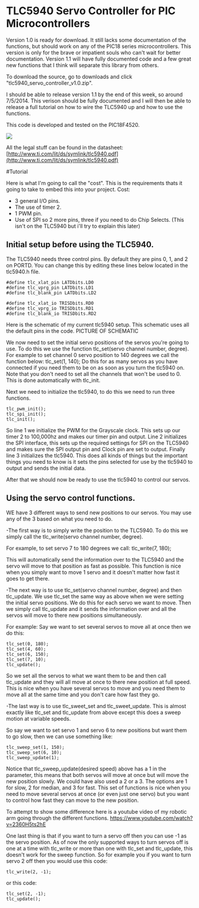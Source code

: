 # TLC5940 Servo Controller for PIC Microcontrollers

Version 1.0 is ready for download. It still lacks some documentation of the functions, but should work on any of the 
PIC18 series microcontrollers. This version is only for the brave or impatient souls who can't wait for better documentation.
Version 1.1 will have fully documented code and a few great new functions that I think will separate this library from others.

To download the source, go to downloads and click "tlc5940_servo_controller_v1.0.zip".

I should be able to release version 1.1 by the end of this week, so around 7/5/2014. This verison should be fully documented
and I will then be able to release a full tutorial on how to wire the TLC5940 up and how to use the functions.

This code is developed and tested on the PIC18F4520.

![](http://i.imgur.com/F2dGZP9.png)

All the legal stuff can be found in the datasheet:
[http://www.ti.com/lit/ds/symlink/tlc5940.pdf](http://www.ti.com/lit/ds/symlink/tlc5940.pdf)

#Tutorial

Here is what I'm going to call the "cost". This is the requirements thats it going to take to embed this into your project.
Cost:
- 3 general I/O pins.
- The use of timer 2.
- 1 PWM pin.
- Use of SPI so 2 more pins, three if you need to do Chip Selects. (This isn't on the TLC5940 but i'll try to explain this later)

Initial setup before using the TLC5940. 
---

The TLC5940 needs three control pins. By default they are pins 0, 1, and 2 on PORTD. You can change this by editing these lines below located in the tlc5940.h file. 
```
#define tlc_xlat_pin LATDbits.LD0
#define tlc_vprg_pin LATDbits.LD1
#define tlc_blank_pin LATDbits.LD2

#define tlc_xlat_io TRISDbits.RD0
#define tlc_vprg_io TRISDbits.RD1
#define tlc_blank_io TRISDbits.RD2
```
Here is the schematic of my current tlc5940 setup. This schematic uses all the default pins in the code.
PICTURE OF SCHEMATIC

We now need to set the initial servo positions of the servos you're going to use. To do this we use the function tlc_set(servo channel number, degree).
For example to set channel 0 servo position to 140 degrees we call the function below:
tlc_set(1, 140);
Do this for as many servos as you have connected if you need them to be on as soon as you turn the tlc5940 on. Note that you don't need to set all the channels that won't be used to 0. This is done automatically with tlc_init. 

Next we need to initialize the tlc5940, to do this we need to run three functions. 
```
tlc_pwm_init();
tlc_spi_init();
tlc_init();
```
So line 1 we initialize the PWM for the Grayscale clock. This sets up our timer 2 to 100,000hz and makes our timer pin and output.
Line 2 initializes the SPI interface, this sets up the required settings for SPI on the TLC5940 and makes sure the SPI output pin and Clock pin
are set to output. Finally line 3 initializes the tlc5940. This does all kinds of things but the important things you need to know is it sets the 
pins selected for use by the tlc5940 to output and sends the initial data. 

After that we should now be ready to use the tlc5940 to control our servos.

Using the servo control functions.
------


WE have 3 different ways to send new positions to our servos. You may use any of the 3 based on what you need to do.

-The first way is to simply write the position to the TLC5940. To do this we simply call the tlc_write(servo channel number, degree).

For example, to set servo 7 to 180 degrees we call:
tlc_write(7, 180);

This will automatically send the information over to the TLC5940 and the servo will move to that position as fast as possible. This function is nice when you simply want to move 1 servo and it doesn't matter how fast it goes to get there. 

-The next way is to use tlc_set(servo channel number, degree) and then tlc_update. We use tlc_set the same way as above when we were setting the initial servo positions. We do this for each servo we want to move. Then we simply call tlc_update and it sends the information over and all the servos will move to there new positions simultaneously. 

For example: 
Say we want to set several servos to move all at once then we do this:
```
tlc_set(0, 180);
tlc_set(4, 60);
tlc_set(6, 150);
tlc_set(7, 10);
tlc_update();
```

So we set all the servos to what we want them to be and then call tlc_update and they will all move at once to there new position at full speed. This is nice when you have several servos to move and you need them to move all at the same time and you don't care how fast they go.

-The last way is to use tlc_sweet_set and tlc_sweet_update. This is almost exactly like tlc_set and tlc_update from above except this does a sweep motion at variable speeds. 

So say we want to set servo 1 and servo 6 to new positions but want them to go slow, then we can use something like:
```
tlc_sweep_set(1, 150);
tlc_sweep_set(6, 10);
tlc_sweep_update(1);
```
Notice that tlc_sweep_update(desired speed) above has a 1 in the parameter, this means that both servos will move at once but will move the new position slowly. We could have also used a 2 or a 3. The options are 1 for slow, 2 for median, and 3 for fast. This set of functions is nice when you need to move several servos at once (or even just one servo) but you want to control how fast they can move to the new position.

To attempt to show some difference here is a youtube video of my robotic arm going through the different functions.
https://www.youtube.com/watch?v=2360H5ts2hE

One last thing is that if you want to turn a servo off then you can use -1 as the servo position. As of now the only supported ways to turn servos off is one at a time with tlc_write or more than one with tlc_set and tlc_update, this doesn't work for the sweep function.  So for example you if you want to turn servo 2 off then you would use this code:
```
tlc_write(2, -1);
```
or this code:
```
tlc_set(2, -1);
tlc_update();
```
